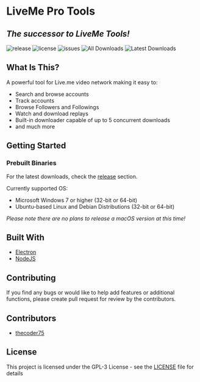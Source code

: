 # LiveMe Pro Tools
## *The successor to LiveMe Tools!*

![release](https://img.shields.io/github/release/thecoder75/liveme-pro-tools.svg?style=flat-square)
![license](https://img.shields.io/thecoder75/l/liveme-pro-tools.svg?style=flat-square)
![issues](https://img.shields.io/thecoder75/issues/liveme-pro-tools.svg?style=flat-square)
![All Downloads](https://img.shields.io/github/downloads/thecoder75/liveme-pro-tools/total.svg?style=flat-square&label=All+Releases+Downloaded)
![Latest Downloads](https://img.shields.io/github/downloads/thecoder75/liveme-pro-tools/latest/total.svg?style=flat-square&label=Latest+Release+Downloaded)


## What Is This?

A powerful tool for Live.me video network making it easy to:
- Search and browse accounts
- Track accounts
- Browse Followers and Followings
- Watch and download replays
- Built-in downloader capable of up to 5 concurrent downloads
- and much more

## Getting Started

### Prebuilt Binaries

For the latest downloads, check the [release](https://github.com/thecoder75/liveme-pro-tools/releases) section.

Currently supported OS:
- Microsoft Windows 7 or higher (32-bit or 64-bit)
- Ubuntu-based Linux and Debian Distributions (32-bit or 64-bit)

*Please note there are no plans to release a macOS version at this time!*

## Built With
* [Electron](http://electron.atom.io)
* [NodeJS](http://nodejs.org)

## Contributing
If you find any bugs or would like to help add features or additional functions, please create pull request for review by the contributors.

## Contributors
* [thecoder75](https://github.com/thecoder75)

## License
This project is licensed under the GPL-3 License - see the [LICENSE](LICENSE)
file for details
